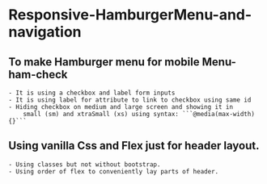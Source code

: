 # Responsive-HamburgerMenu-and-navigation
## To make Hamburger menu for mobile Menu-ham-check
    - It is using a checkbox and label form inputs
    - It is using label for attribute to link to checkbox using same id
    - Hiding checkbox on medium and large screen and showing it in 
        small (sm) and xtraSmall (xs) using syntax: ```@media(max-width) {}```
## Using vanilla Css and Flex just for header layout.
    - Using classes but not without bootstrap.
    - Using order of flex to conveniently lay parts of header. 
